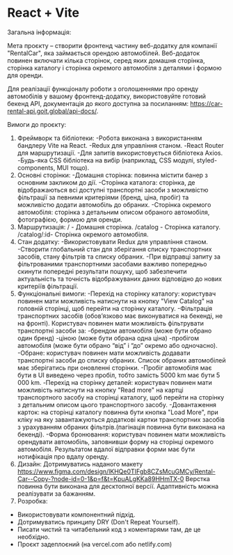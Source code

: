 # React + Vite

Загальна інформація:

Мета проєкту – створити фронтенд частину веб-додатку для компанії "RentalCar", яка займається орендою автомобілей. Веб-додаток повинен включати кілька сторінок, серед яких домашня сторінка, сторінка каталогу і сторінка окремого автомобіля з деталями і формою для оренди.

Для реалізації функціоналу роботи з оголошеннями про оренду автомобілів у вашому фронтенд-додатку, використовуйте готовий бекенд API, документація до якого доступна за посиланням: https://car-rental-api.goit.global/api-docs/.

Вимоги до проєкту:

1. Фреймворк та бібліотеки:
   -Робота виконана з використанням бандлеру Vite на React.
   -Redux для управління станом.
   -React Router для маршрутизації.
   -Для запитів використовується бібліотека Axios.
   -Будь-яка CSS бібліотека на вибір (наприклад, CSS модулі, styled-components, MUI тощо).
2. Основні сторінки:
   -Домашня сторінка: повинна містити банер з основним закликом до дії.
   -Сторінка каталога: сторінка, де відображаються всі доступні транспортні засоби з можливістю фільтрації за певними критеріями (бренд, ціна, пробіг) та можливістю додати автомобіль до обраних.
   -Сторінка окремого автомобіля: сторінка з детальним описом обраного автомобіля, фотографією, формою для оренди.
3. Маршрутизація:
   / - Домашня сторінка.
   /catalog - Сторінка каталогу.
   /catalog/:id- Сторінка окремого автомобіля.
4. Стан додатку:
   -Використовувати Redux для управління станом.
   -Створити глобальний стан для зберігання списку транспортних засобів, стану фільтрів та списку обраних.
   -При відправці запиту за фільтрованими транспортними засобами важливо попередньо скинути попередні результати пошуку, щоб забезпечити актуальність та точність відображуваних даних відповідно до нових критеріїв фільтрації.
5. Функціональні вимоги:
   -Перехід на сторінку каталогу: користувач повинен мати можливість натиснути на кнопку "View Catalog" на головній сторінці, щоб перейти на сторінку каталогу.
   -Фільтрація транспортних засобів (обов’язково має виконуватися на бекенді, не на фронті). Користувач повинен мати можливість фільтрувати транспортні засоби за:
   -брендом автомобіля (може бути обрано один бренд)
   -ціною (може бути обрана одна ціна)
   -пробігом автомобіля (може бути обрано “від” і “до” окремо або одночасно).
   -Обране: користувач повинен мати можливість додавати транспортні засоби до списку обраних. Список обраних автомобілей має зберігатись при оновленні сторінки.
   -Пробіг автомобіля має бути в UI виведено через пробіл, тобто замість 5000 km має бути 5 000 km.
   -Перехід на сторінку деталей: користувач повинен мати можливість натиснути на кнопку "Read more" на картці транспортного засобу на сторінці каталогу, щоб перейти на сторінку з детальним описом цього транспортного засобу.
   -Довантаження карток: на сторінці каталогу повинна бути кнопка "Load More", при кліку на яку завантажуються додаткові картки транспортних засобів з урахуванням обраних фільтрів.(пагінація повинна бути виконана на бекенді).
   -Форма бронювання: користувач повинен мати можливість орендувати автомобіль, заповнивши форму на сторінці окремого автомобіля. Результатом вдалої відправки форми має бути нотифікація про вдалу оренду.
6. Дизайн:
   Дотримуватись наданого макету https://www.figma.com/design/lKHQe0TIFgb8CZsMcuGMCy/Rental-Car--Copy-?node-id=0-1&p=f&t=KpuALgKKa89HHmTX-0
   Верстка повинна бути виконана для десктопної версії. Адаптивність можна реалізувати за бажанням.
7. Розробка:

- Використовувати компонентний підхід.
- Дотримуватись принципу DRY (Don't Repeat Yourself).
- Писати чистий та читабельний код з коментарями там, де це необхідно.
- Проєкт задеплоєний (на vercel.com або netlify.com)
